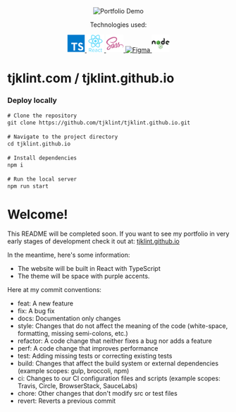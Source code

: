 <div align="center">
  <img src="https://github.com/tjklint/tjklint.github.io/blob/main/src/assets/portfoliodemo.gif" alt="Portfolio Demo">
</div>

<p align="center">
Technologies used:
</p>

<p align="center">
  <a href="https://www.typescriptlang.org/" target="_blank" rel="noreferrer">
    <img src="https://raw.githubusercontent.com/devicons/devicon/master/icons/typescript/typescript-original.svg" alt="TypeScript" width="40" height="40"/>
  </a>
  <a href="https://reactjs.org/" target="_blank" rel="noreferrer">
    <img src="https://raw.githubusercontent.com/devicons/devicon/master/icons/react/react-original-wordmark.svg" alt="React" width="40" height="40"/>
  </a>
  <a href="https://sass-lang.com" target="_blank" rel="noreferrer">
    <img src="https://raw.githubusercontent.com/devicons/devicon/master/icons/sass/sass-original.svg" alt="Sass" width="40" height="40"/>
  </a>
  <a href="https://www.figma.com/" target="_blank" rel="noreferrer">
    <img src="https://www.vectorlogo.zone/logos/figma/figma-icon.svg" alt="Figma" width="40" height="40"/>
  </a>
  <a href="https://nodejs.org" target="_blank" rel="noreferrer">
    <img src="https://raw.githubusercontent.com/devicons/devicon/master/icons/nodejs/nodejs-original-wordmark.svg" alt="Node.js" width="40" height="40"/>
  </a>
</p>

# tjklint.com / tjklint.github.io


### Deploy locally
```
# Clone the repository
git clone https://github.com/tjklint/tjklint.github.io.git

# Navigate to the project directory
cd tjklint.github.io

# Install dependencies
npm i

# Run the local server
npm run start
```

# Welcome!
This README will be completed soon. If you want to see my portfolio in very early stages of development check it out at:
[tjklint.github.io]([tjklint.github.io](https://tjklint.github.io/))

In the meantime, here's some information:
- The website will be built in React with TypeScript
- The theme will be space with purple accents.

Here at my commit conventions:
- feat: A new feature
- fix: A bug fix
- docs: Documentation only changes
- style: Changes that do not affect the meaning of the code (white-space, formatting, missing semi-colons, etc.)
- refactor: A code change that neither fixes a bug nor adds a feature
- perf: A code change that improves performance
- test: Adding missing tests or correcting existing tests
- build: Changes that affect the build system or external dependencies (example scopes: gulp, broccoli, npm)
- ci: Changes to our CI configuration files and scripts (example scopes: Travis, Circle, BrowserStack, SauceLabs)
- chore: Other changes that don't modify src or test files
- revert: Reverts a previous commit
